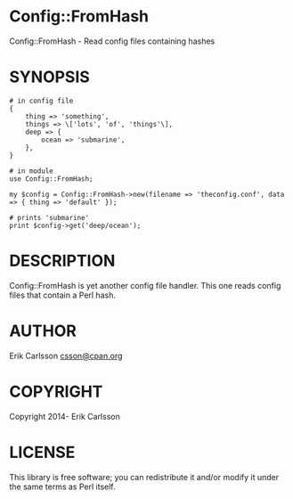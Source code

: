 # Config::FromHash

Config::FromHash - Read config files containing hashes

# SYNOPSIS
    # in config file
    {
        thing => 'something',
        things => \['lots', 'of', 'things'\],
        deep => {
            ocean => 'submarine',
        },
    }

    # in module
    use Config::FromHash;

    my $config = Config::FromHash->new(filename => 'theconfig.conf', data => { thing => 'default' });

    # prints 'submarine'
    print $config->get('deep/ocean');

# DESCRIPTION

Config::FromHash is yet another config file handler. This one reads config files that contain a Perl hash.

# AUTHOR

Erik Carlsson <csson@cpan.org>

# COPYRIGHT

Copyright 2014- Erik Carlsson

# LICENSE

This library is free software; you can redistribute it and/or modify
it under the same terms as Perl itself.
